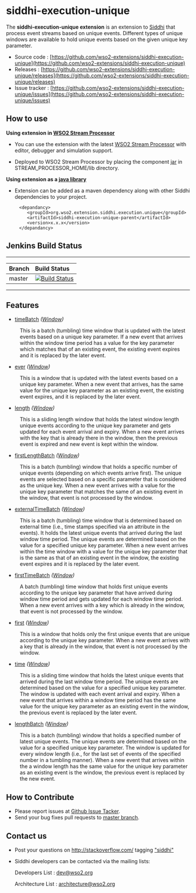 siddhi-execution-unique
======================================

The **siddhi-execution-unique extension** is an extension to [Siddhi](https://wso2.github.io/siddhi) that process event streams based on unique events.
Different types of unique windows are available to hold unique events based on the given unique key parameter.

* Source code : [https://github.com/wso2-extensions/siddhi-execution-unique](https://github.com/wso2-extensions/siddhi-execution-unique)
* Releases : [https://github.com/wso2-extensions/siddhi-execution-unique/releases](https://github.com/wso2-extensions/siddhi-execution-unique/releases)
* Issue tracker :  [https://github.com/wso2-extensions/siddhi-execution-unique/issues](https://github.com/wso2-extensions/siddhi-execution-unique/issues)

## How to use 

**Using extension in [WSO2 Stream Processor](https://github.com/wso2/product-sp/releases)**

* You can use the extension with the latest [WSO2 Stream Processor](https://github.com/wso2/product-sp/releases) with editor, debugger and simulation support. 

* Deployed to WSO2 Stream Processor by placing the component [jar](https://github.com/wso2-extensions/siddhi-execution-unique/releases) in STREAM_PROCESSOR_HOME/lib directory.

**Using extension as a [java library](https://wso2.github.io/siddhi/documentation/running-as-a-java-library/)**

* Extension can be added as a maven dependency along with other Siddhi dependencies to your project.

```
     <depandancy>
        <groupId>org.wso2.extension.siddhi.execution.unique</groupId>
        <artifactId>siddhi-execution-unique-parent</artifactId>
        <version>x.x.x</version>
     </depandancy>
```



## Jenkins Build Status 

---

|  Branch | Build Status |
| :------ |:------------ | 
| master  | [![Build Status](https://wso2.org/jenkins/job/siddhi/job/siddhi-execution-unique/badge/icon)](https://wso2.org/jenkins/job/siddhi/job/siddhi-execution-unique/) |

---
## Features

* <a target="_blank" href="./api/4.0.2-SNAPSHOT/#timebatch-window">timeBatch</a> *(<a target="_blank" href="https://wso2.github.io/siddhi/documentation/siddhi-4.0/#windows">Window</a>)*<br><div style="padding-left: 1em;"><p>This is a batch (tumbling) time window that is updated with the latest events based on a unique key parameter. If a new event that arrives within the window time period has a value for the key parameter which matches that of an existing event, the existing event expires and it is replaced by the later event. </p></div>
* <a target="_blank" href="./api/4.0.2-SNAPSHOT/#ever-window">ever</a> *(<a target="_blank" href="https://wso2.github.io/siddhi/documentation/siddhi-4.0/#windows">Window</a>)*<br><div style="padding-left: 1em;"><p>This is a  window that is updated with the latest events based on a unique key parameter. When a new event that arrives, has the same value for the unique key parameter as an existing event, the existing event expires, and it is replaced by the later event.</p></div>
* <a target="_blank" href="./api/4.0.2-SNAPSHOT/#length-window">length</a> *(<a target="_blank" href="https://wso2.github.io/siddhi/documentation/siddhi-4.0/#windows">Window</a>)*<br><div style="padding-left: 1em;"><p>This is a sliding length window that holds the latest window length unique events according to the unique key parameter and gets updated for each event arrival and expiry. When a new event arrives with the key that is already there in the window, then the previous event is expired and new event is kept within the window.</p></div>
* <a target="_blank" href="./api/4.0.2-SNAPSHOT/#firstlengthbatch-window">firstLengthBatch</a> *(<a target="_blank" href="https://wso2.github.io/siddhi/documentation/siddhi-4.0/#windows">Window</a>)*<br><div style="padding-left: 1em;"><p>This is a batch (tumbling) window that holds a specific number of unique events (depending on which events arrive first). The unique events are selected based on a specific parameter that is considered as the unique key. When a new event arrives with a value for the unique key parameter that matches the same of an existing event in the window, that event is not processed by the window.</p></div>
* <a target="_blank" href="./api/4.0.2-SNAPSHOT/#externaltimebatch-window">externalTimeBatch</a> *(<a target="_blank" href="https://wso2.github.io/siddhi/documentation/siddhi-4.0/#windows">Window</a>)*<br><div style="padding-left: 1em;"><p>This is a batch (tumbling) time window that is determined based on external time (i.e., time stamps specified via an attribute in the events). It holds the latest unique events that arrived during the last window time period. The unique events are determined based on the value for a specified unique key parameter. When a new event arrives within the time window with a value for the unique key parameter that is the same as that of an existing event in the window, the existing event expires and it is replaced by the later event.</p></div>
* <a target="_blank" href="./api/4.0.2-SNAPSHOT/#firsttimebatch-window">firstTimeBatch</a> *(<a target="_blank" href="https://wso2.github.io/siddhi/documentation/siddhi-4.0/#windows">Window</a>)*<br><div style="padding-left: 1em;"><p>A batch (tumbling) time window that holds first unique events according to the unique key parameter that have arrived during window time period and gets updated for each window time period. When a new event arrives with a key which is already in the window, that event is not processed by the window.</p></div>
* <a target="_blank" href="./api/4.0.2-SNAPSHOT/#first-window">first</a> *(<a target="_blank" href="https://wso2.github.io/siddhi/documentation/siddhi-4.0/#windows">Window</a>)*<br><div style="padding-left: 1em;"><p>This is a window that holds only the first unique events that are unique according to the unique key parameter. When a new event arrives with a key that is already in the window, that event is not processed by the window.</p></div>
* <a target="_blank" href="./api/4.0.2-SNAPSHOT/#time-window">time</a> *(<a target="_blank" href="https://wso2.github.io/siddhi/documentation/siddhi-4.0/#windows">Window</a>)*<br><div style="padding-left: 1em;"><p>This is a sliding time window that holds the latest unique events that arrived during the last window time period. The unique events are determined based on the value for a specified unique key parameter. The window is updated with each event arrival and expiry. When a new event that arrives within a window time period has the same value for the unique key parameter as an existing event in the window, the previous event is replaced by the later event.</p></div>
* <a target="_blank" href="./api/4.0.2-SNAPSHOT/#lengthbatch-window">lengthBatch</a> *(<a target="_blank" href="https://wso2.github.io/siddhi/documentation/siddhi-4.0/#windows">Window</a>)*<br><div style="padding-left: 1em;"><p>This is a batch (tumbling) window that holds a specified number of latest unique events. The unique events are determined based on the value for a specified unique key parameter. The window is updated for every window length (i.e., for the last set of events of the specified number in a tumbling manner). When a new event that arrives within the a window length has the same value for the unique key parameter as an existing event is the window, the previous event is replaced by the new event.</p></div>

## How to Contribute
 
  * Please report issues at [Github Issue Tacker](https://github.com/wso2-extensions/siddhi-execution-unique/issues).
  * Send your bug fixes pull requests to [master branch](https://github.com/wso2-extensions/siddhi-execution-unique/tree/master). 
 
## Contact us 
 * Post your questions on http://stackoverflow.com/ tagging ["siddhi"](http://stackoverflow.com/search?q=siddhi)
 
 * Siddhi developers can be contacted via the mailing lists:
 
    Developers List   : [dev@wso2.org](mailto:dev@wso2.org)
    
    Architecture List : [architecture@wso2.org](mailto:architecture@wso2.org)
 
